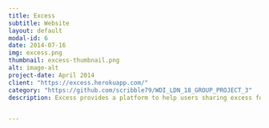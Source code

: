 ```yaml
---
title: Excess
subtitle: Website 
layout: default
modal-id: 6
date: 2014-07-16
img: excess.png
thumbnail: excess-thumbnail.png
alt: image-alt
project-date: April 2014
client: "https://excess.herokuapp.com/"
category: "https://github.com/scribble79/WDI_LDN_18_GROUP_PROJECT_3"
description: Excess provides a platform to help users sharing excess food resources that would have gone to waste with their community. The app was built using NodeJS, Express and Ajax, and JWT for the authentication. TDD was employed during the production of the app, using Chai and Mocha. The whole app is styled with SCSS and Skeleton. The app was built in team, using Trello to coordinate and practicing daily pair-coding. 


---
```

